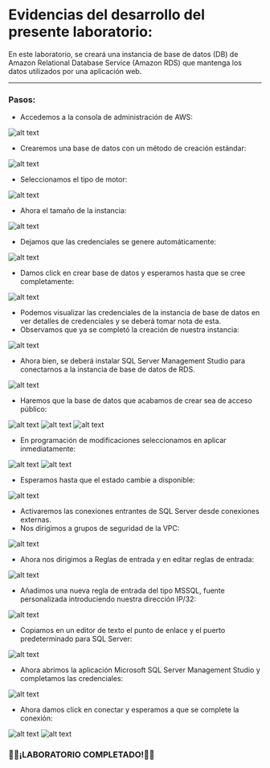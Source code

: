 # Evidencias del desarrollo del presente laboratorio:

En este laboratorio, se creará una instancia de base de datos (DB) de Amazon Relational Database Service (Amazon RDS) que mantenga los datos utilizados por una aplicación web.

---
### **Pasos:**
+ Accedemos a la consola de administración de AWS:

![alt text](image.png)

+ Crearemos una base de datos con un método de creación estándar:

![alt text](image-1.png)

+ Seleccionamos el tipo de motor:

![alt text](image-2.png)

+ Ahora el tamaño de la instancia:

![alt text](image-3.png)

+ Dejamos que las credenciales se genere automáticamente:

![alt text](image-4.png)

+ Damos click en crear base de datos y esperamos hasta que se cree completamente:

![alt text](image-5.png)

+ Podemos visualizar las credenciales de la instancia de base de datos en ver detalles de credenciales y se deberá tomar nota de esta.
+ Observamos que ya se completó la creación de nuestra instancia:

![alt text](image-6.png)

+ Ahora bien, se deberá instalar SQL Server Management Studio para conectarnos a la instancia de base de datos de RDS.

![alt text](image-7.png)

+ Haremos que la base de datos que acabamos de crear sea de acceso público:

![alt text](image-8.png)
![alt text](image-9.png)
![alt text](image-10.png)

+ En programación de modificaciones seleccionamos en aplicar inmediatamente:

![alt text](image-11.png)
![alt text](image-12.png)

+ Esperamos hasta que el estado cambie a disponible:

![alt text](image-13.png)

+ Activaremos las conexiones entrantes de SQL Server desde conexiones externas.
+ Nos dirigimos a grupos de seguridad de la VPC:

![alt text](image-14.png)

+ Ahora nos dirigimos a Reglas de entrada y en editar reglas de entrada:

![alt text](image-15.png)

+ Añadimos una nueva regla de entrada del tipo MSSQL, fuente personalizada introduciendo nuestra dirección IP/32:

![alt text](image-16.png)

+ Copiamos en un editor de texto el punto de enlace y el puerto predeterminado para SQL Server:

![alt text](image-17.png)

+ Ahora abrimos la aplicación Microsoft SQL Server Management Studio y completamos las credenciales:

![alt text](image-18.png)

+ Ahora damos click en conectar y esperamos a que se complete la conexión:

![alt text](image-19.png)
![alt text](image-20.png)

### 🧑‍💻¡LABORATORIO COMPLETADO!🧑‍💻

